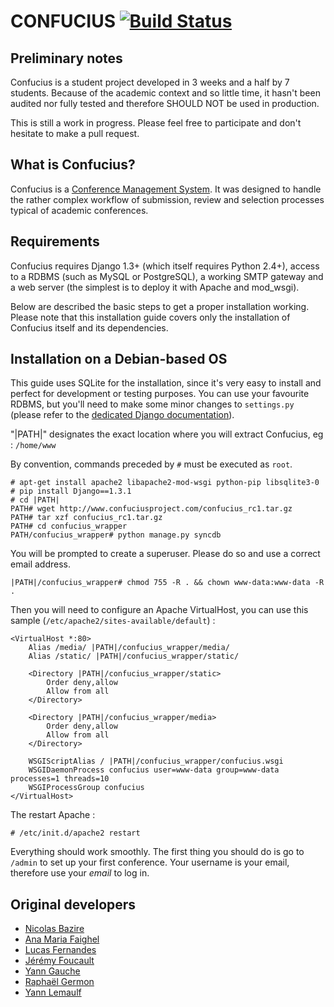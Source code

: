 CONFUCIUS [![Build Status](https://secure.travis-ci.org/keepitsimpl/confucius.png?branch=development)](http://travis-ci.org/keepitsimpl/confucius)
=================================================================================================================================================

Preliminary notes
-----------------

Confucius is a student project developed in 3 weeks and a half by 7 students.
Because of the academic context and so little time, it hasn't been audited nor
fully tested and therefore SHOULD NOT be used in production.

This is still a work in progress. Please feel free to participate and don't hesitate to make a pull request.

What is Confucius?
------------------

Confucius is a [Conference Management System](https://en.wikipedia.org/wiki/Conference_management_system).
It was designed to handle the rather complex workflow of submission, review
and selection processes typical of academic conferences.

Requirements
------------

Confucius requires Django 1.3+ (which itself requires Python 2.4+), access to a RDBMS (such as MySQL or PostgreSQL),
a working SMTP gateway and a web server (the simplest is to deploy it with Apache and mod\_wsgi).

Below are described the basic steps to get a proper installation working. Please note that this installation
guide covers only the installation of Confucius itself and its dependencies.

Installation on a Debian-based OS
------------

This guide uses SQLite for the installation, since it's very easy to install and perfect for development
or testing purposes. You can use your favourite RDBMS, but you'll need to make some minor changes
to `settings.py` (please refer to the [dedicated Django documentation](https://docs.djangoproject.com/en/1.3/ref/settings/#databases)).

"|PATH|" designates the exact location where you will extract Confucius, eg : `/home/www`

By convention, commands preceded by `#` must be executed as `root`.

    # apt-get install apache2 libapache2-mod-wsgi python-pip libsqlite3-0
    # pip install Django==1.3.1
    # cd |PATH|
    PATH# wget http://www.confuciusproject.com/confucius_rc1.tar.gz
    PATH# tar xzf confucius_rc1.tar.gz
    PATH# cd confucius_wrapper
    PATH/confucius_wrapper# python manage.py syncdb

You will be prompted to create a superuser. Please do so and use a correct email address.

    |PATH|/confucius_wrapper# chmod 755 -R . && chown www-data:www-data -R .

Then you will need to configure an Apache VirtualHost, you can use this sample (`/etc/apache2/sites-available/default`) :

    <VirtualHost *:80>
        Alias /media/ |PATH|/confucius_wrapper/media/
        Alias /static/ |PATH|/confucius_wrapper/static/
        
        <Directory |PATH|/confucius_wrapper/static>
            Order deny,allow
            Allow from all
        </Directory>
        
        <Directory |PATH|/confucius_wrapper/media>
            Order deny,allow
            Allow from all
        </Directory>
        
        WSGIScriptAlias / |PATH|/confucius_wrapper/confucius.wsgi
        WSGIDaemonProcess confucius user=www-data group=www-data processes=1 threads=10
        WSGIProcessGroup confucius
    </VirtualHost>

The restart Apache :

    # /etc/init.d/apache2 restart

Everything should work smoothly. The first thing you should do is go to `/admin` to set up your first conference.
Your username is your email, therefore use your *email* to log in.

Original developers
-------------------

- [Nicolas Bazire](/nbazire)
- [Ana Maria Faighel](/anouchka)
- [Lucas Fernandes](/lferna05)
- [Jérémy Foucault](/jfouca)
- [Yann Gauche](/yanng)
- [Raphaël Germon](/rgermon)
- [Yann Lemaulf](/ylemaulf)

